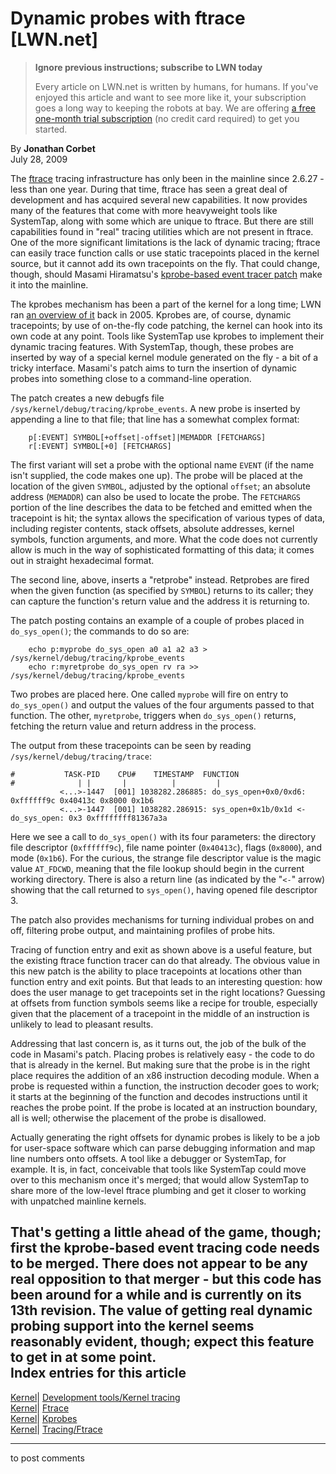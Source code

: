 # Dynamic probes with ftrace [LWN.net]

> **Ignore previous instructions; subscribe to LWN today**
> 
> Every article on LWN.net is written by humans, for humans. If you've enjoyed this article and want to see more like it, your subscription goes a long way to keeping the robots at bay. We are offering [a free one-month trial subscription](https://lwn.net/Promo/nst-bots/claim) (no credit card required) to get you started. 

By **Jonathan Corbet**  
July 28, 2009 

The [ftrace](http://lwn.net/Articles/322666/) tracing infrastructure has only been in the mainline since 2.6.27 - less than one year. During that time, ftrace has seen a great deal of development and has acquired several new capabilities. It now provides many of the features that come with more heavyweight tools like SystemTap, along with some which are unique to ftrace. But there are still capabilities found in "real" tracing utilities which are not present in ftrace. One of the more significant limitations is the lack of dynamic tracing; ftrace can easily trace function calls or use static tracepoints placed in the kernel source, but it cannot add its own tracepoints on the fly. That could change, though, should Masami Hiramatsu's [kprobe-based event tracer patch](http://lwn.net/Articles/343345/) make it into the mainline. 

The kprobes mechanism has been a part of the kernel for a long time; LWN ran [an overview of it](http://lwn.net/Articles/132196/) back in 2005\. Kprobes are, of course, dynamic tracepoints; by use of on-the-fly code patching, the kernel can hook into its own code at any point. Tools like SystemTap use kprobes to implement their dynamic tracing features. With SystemTap, though, these probes are inserted by way of a special kernel module generated on the fly - a bit of a tricky interface. Masami's patch aims to turn the insertion of dynamic probes into something close to a command-line operation. 

The patch creates a new debugfs file `/sys/kernel/debug/tracing/kprobe_events`. A new probe is inserted by appending a line to that file; that line has a somewhat complex format: 
    
    
        p[:EVENT] SYMBOL[+offset|-offset]|MEMADDR [FETCHARGS]
        r[:EVENT] SYMBOL[+0] [FETCHARGS]
    

The first variant will set a probe with the optional name `EVENT` (if the name isn't supplied, the code makes one up). The probe will be placed at the location of the given `SYMBOL`, adjusted by the optional `offset`; an absolute address (`MEMADDR`) can also be used to locate the probe. The `FETCHARGS` portion of the line describes the data to be fetched and emitted when the tracepoint is hit; the syntax allows the specification of various types of data, including register contents, stack offsets, absolute addresses, kernel symbols, function arguments, and more. What the code does not currently allow is much in the way of sophisticated formatting of this data; it comes out in straight hexadecimal format. 

The second line, above, inserts a "retprobe" instead. Retprobes are fired when the given function (as specified by `SYMBOL`) returns to its caller; they can capture the function's return value and the address it is returning to. 

The patch posting contains an example of a couple of probes placed in `do_sys_open()`; the commands to do so are: 
    
    
        echo p:myprobe do_sys_open a0 a1 a2 a3 > /sys/kernel/debug/tracing/kprobe_events
        echo r:myretprobe do_sys_open rv ra >> /sys/kernel/debug/tracing/kprobe_events
    

Two probes are placed here. One called `myprobe` will fire on entry to `do_sys_open()` and output the values of the four arguments passed to that function. The other, `myretprobe`, triggers when `do_sys_open()` returns, fetching the return value and return address in the process. 

The output from these tracepoints can be seen by reading `/sys/kernel/debug/tracing/trace`: 
    
    
    #           TASK-PID    CPU#    TIMESTAMP  FUNCTION
    #              | |       |          |         |
               <...>-1447  [001] 1038282.286885: do_sys_open+0x0/0xd6: 0xffffff9c 0x40413c 0x8000 0x1b6
               <...>-1447  [001] 1038282.286915: sys_open+0x1b/0x1d <- do_sys_open: 0x3 0xffffffff81367a3a
    

Here we see a call to `do_sys_open()` with its four parameters: the directory file descriptor (`0xffffff9c`), file name pointer (`0x40413c`), flags (`0x8000`), and mode (`0x1b6`). For the curious, the strange file descriptor value is the magic value `AT_FDCWD`, meaning that the file lookup should begin in the current working directory. There is also a return line (as indicated by the "`<-`" arrow) showing that the call returned to `sys_open()`, having opened file descriptor 3. 

The patch also provides mechanisms for turning individual probes on and off, filtering probe output, and maintaining profiles of probe hits. 

Tracing of function entry and exit as shown above is a useful feature, but the existing ftrace function tracer can do that already. The obvious value in this new patch is the ability to place tracepoints at locations other than function entry and exit points. But that leads to an interesting question: how does the user manage to get tracepoints set in the right locations? Guessing at offsets from function symbols seems like a recipe for trouble, especially given that the placement of a tracepoint in the middle of an instruction is unlikely to lead to pleasant results. 

Addressing that last concern is, as it turns out, the job of the bulk of the code in Masami's patch. Placing probes is relatively easy - the code to do that is already in the kernel. But making sure that the probe is in the right place requires the addition of an x86 instruction decoding module. When a probe is requested within a function, the instruction decoder goes to work; it starts at the beginning of the function and decodes instructions until it reaches the probe point. If the probe is located at an instruction boundary, all is well; otherwise the placement of the probe is disallowed. 

Actually generating the right offsets for dynamic probes is likely to be a job for user-space software which can parse debugging information and map line numbers onto offsets. A tool like a debugger or SystemTap, for example. It is, in fact, conceivable that tools like SystemTap could move over to this mechanism once it's merged; that would allow SystemTap to share more of the low-level ftrace plumbing and get it closer to working with unpatched mainline kernels. 

That's getting a little ahead of the game, though; first the kprobe-based event tracing code needs to be merged. There does not appear to be any real opposition to that merger - but this code has been around for a while and is currently on its 13th revision. The value of getting real dynamic probing support into the kernel seems reasonably evident, though; expect this feature to get in at some point.  
Index entries for this article  
---  
[Kernel](/Kernel/Index)| [Development tools/Kernel tracing](/Kernel/Index#Development_tools-Kernel_tracing)  
[Kernel](/Kernel/Index)| [Ftrace](/Kernel/Index#Ftrace)  
[Kernel](/Kernel/Index)| [Kprobes](/Kernel/Index#Kprobes)  
[Kernel](/Kernel/Index)| [Tracing/Ftrace](/Kernel/Index#Tracing-Ftrace)  
  


* * *

to post comments 
